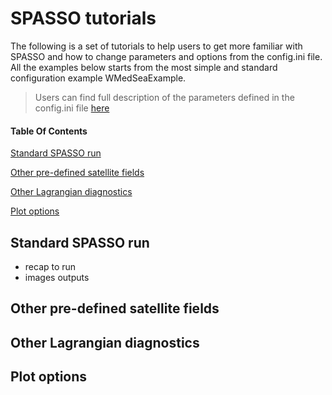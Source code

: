 # SPASSO tutorials

The following is a set of tutorials to help users to get more familiar with SPASSO
and how to change parameters and options from the config.ini file. All the examples
below starts from the most simple and standard configuration example WMedSeaExample.

> Users can find full description of the parameters defined in the config.ini file [here](config.ini)

#### Table Of Contents

[Standard SPASSO run](#standard-spasso-run)

[Other pre-defined satellite fields](#other-pre-defined-satellite-fields)

[Other Lagrangian diagnostics](#other-lagrangian-diagnostics)

[Plot options](#plot-options)

## Standard SPASSO run
- recap to run
- images outputs

## Other pre-defined satellite fields

## Other Lagrangian diagnostics

## Plot options